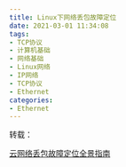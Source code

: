 ```yaml
---
title: Linux下网络丢包故障定位
date: 2021-03-01 11:34:08
tags:
- TCP协议
- 计算机基础
- 网络基础
- Linux网络
- IP网络
- TCP协议
- Ethernet
categories:
- Ethernet
---
```




转载：

[云网络丢包故障定位全景指南](https://mp.weixin.qq.com/s/DP0F3Q7TnOixxWZ9-_KA4A)